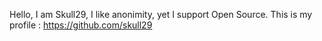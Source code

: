 Hello, I am Skull29, I like anonimity, yet I support Open Source. This is my profile : https://github.com/skull29
